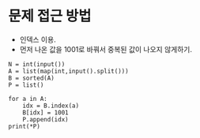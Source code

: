 
# 문제 접근 방법
* 인덱스 이용. 
* 먼저 나온 값을 1001로 바꿔서 중복된 값이 나오지 않게하기.

```{python}
N = int(input())
A = list(map(int,input().split()))
B = sorted(A)
P = list()

for a in A:
    idx = B.index(a)
    B[idx] = 1001
    P.append(idx)
print(*P)

```
